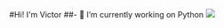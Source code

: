 #Hi! I'm Victor
##- 🔭 I’m currently working on Python
![](https://i.blogs.es/1d8a5b/python1/1366_2000.jpg)

